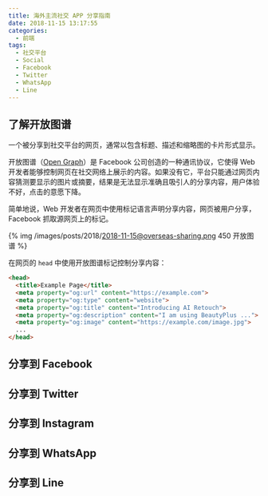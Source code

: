 ```yaml
---
title: 海外主流社交 APP 分享指南
date: 2018-11-15 13:17:55
categories:
  - 前端
tags:
  - 社交平台
  - Social
  - Facebook
  - Twitter
  - WhatsApp
  - Line
---
```


## 了解开放图谱

一个被分享到社交平台的网页，通常以包含标题、描述和缩略图的卡片形式显示。

开放图谱（[Open Graph](http://www.ogp.me/)）是 Facebook 公司创造的一种通讯协议，它使得 Web 开发者能够控制网页在社交网络上展示的内容。如果没有它，平台只能通过网页内容猜测要显示的图片或摘要，结果是无法显示准确且吸引人的分享内容，用户体验不好，点击的意愿下降。

简单地说，Web 开发者在网页中使用标记语言声明分享内容，网页被用户分享，Facebook 抓取源网页上的标记。

<!-- more -->

{% img /images/posts/2018/2018-11-15@overseas-sharing.png 450 开放图谱 %}

在网页的 `head` 中使用开放图谱标记控制分享内容：

``` html
<head>
  <title>Example Page</title>
  <meta property="og:url" content="https://example.com">
  <meta property="og:type" content="website">
  <meta property="og:title" content="Introducing AI Retouch">
  <meta property="og:description" content="I am using BeautyPlus ...">
  <meta property="og:image" content="https://example.com/image.jpg">
  ...
</head>
```

## 分享到 Facebook

## 分享到 Twitter

## 分享到 Instagram

## 分享到 WhatsApp

## 分享到 Line